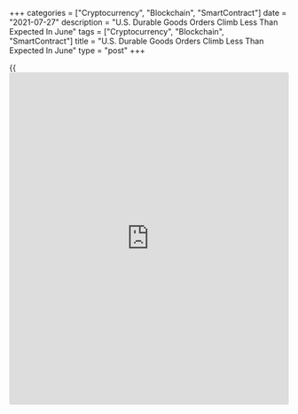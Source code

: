 +++
categories = ["Cryptocurrency", "Blockchain", "SmartContract"]
date = "2021-07-27"
description = "U.S. Durable Goods Orders Climb Less Than Expected In June"
tags = ["Cryptocurrency", "Blockchain", "SmartContract"]
title = "U.S. Durable Goods Orders Climb Less Than Expected In June"
type = "post"
+++

{{<iframe id="large-banner" src="https://www.bounty.group/#slide=7.0" width="100%" height="600" scrolling="no" style="border: 0px solid rgb(216, 221, 230); border-radius: 3px;">}}

While a report released by the Commerce Department on Tuesday showed new
orders for U.S. manufactured durable goods saw continued growth in the
month of June, the increase came in well below expectations.

The report said durable goods orders climbed by 0.8 percent in June
after spiking by an upwardly revised 3.2 percent in May.

Economists had been expecting orders to surge up by 2.1 percent compared
to the 2.3 percent jump that had been reported for the previous month.

Excluding orders for transportation equipment, durable goods orders rose
by 0.3 percent in June following a 0.5 percent increase in May. Ex-
transportation orders were expected to climb by 0.8 percent.

For comments and feedback [contact](https://www.playgroundfx.com/contact/): editorial@rtt[news](https://www.letsplayfx.com/blog/forex-news-website/).com

[Economic News][1]

 **What parts of the world are seeing the best (and worst) economic
performances lately? Click[here][2] to check out our [Econ Scorecard][2]
and find out! See up-to-the-moment [ranking](https://www.playgroundfx.com/blog/crypto-exchange-ranking/)s for the best and worst
performers in [GDP][2], [unemployment rate][3], [inflation][4] and much
more.**

   1. www.rtt[news](https://www.letsplayfx.com/blog/forex-news-website/).com/Content/EconomicNews.aspx
   2. www.rtt[news](https://www.letsplayfx.com/blog/forex-news-website/).com/economic-scorecard/world-rank/GDP/highest-performance.aspx
   3. www.rtt[news](https://www.letsplayfx.com/blog/forex-news-website/).com/economic-scorecard/world-rank/unemployment-rate/lowest-performance.aspx
   4. www.rtt[news](https://www.letsplayfx.com/blog/forex-news-website/).com/economic-scorecard/world-rank/CPI/highest-performance.aspx